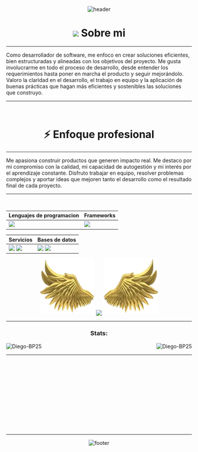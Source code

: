 <!-- HEADER -->
<div align="center" width="100">
  <img src="https://capsule-render.vercel.app/api?color=0:1408d0,50:0860d0,100:08c4d0&height=250&section=header&text=Diego%20Alejandro%20Berrio%20Perez&fontSize=30&type=waving&fontColor=fefefe&&animation=fadeIn"
  alt="header"/>
</div>

<h1 align="center">
  <img src="https://media.giphy.com/media/hvRJCLFzcasrR4ia7z/giphy.gif" width="30"> Sobre mi
	<a href="https://github.com/Bouaskaoun" target="_self">
	</a>
</h1>

<hr>

<p>
Como desarrollador de software, me enfoco en crear soluciones eficientes, bien estructuradas y alineadas con los objetivos del proyecto. Me gusta involucrarme en todo el proceso de desarrollo, desde entender los requerimientos hasta poner en marcha el producto y seguir mejorándolo. Valoro la claridad en el desarrollo, el trabajo en equipo y la aplicación de buenas prácticas que hagan más eficientes y sostenibles las soluciones que construyo.
</p>
<hr>
<br>
<h1 align="center">
⚡ Enfoque profesional
	</a>
</h1>

<hr>

<p>
Me apasiona construir productos que generen impacto real. Me destaco por mi compromiso con la calidad, mi capacidad de autogestión
y mi interés por el aprendizaje constante. Disfruto trabajar en equipo, resolver problemas complejos y aportar ideas que mejoren 
tanto el desarrollo como el resultado final de cada proyecto.
</p>
<hr>
<br>

<div align="Center">

| Lenguajes de programacion | Frameworks |
| ------------- | ------------- |
| <img src="https://skillicons.dev/icons?i=ts,js,java,cs,py,html,css,dart"/> | <img src="https://skillicons.dev/icons?i=react,angular,flutter,nodejs,express"/> 

</div>

<div align="Center">

| Servicios | Bases de datos |
| ------------- | ------------- |
| <img src="https://skillicons.dev/icons?i=vscode,github,discord,figma,notion,postman"/> <img src="https://upload.wikimedia.org/wikipedia/commons/c/cf/New_Power_BI_Logo.svg" height="40"/> | <img src="https://skillicons.dev/icons?i=mongodb,mysql"/> <img src="https://upload.wikimedia.org/wikipedia/commons/8/87/Sql_data_base_with_logo.png" height="40"/> |

</div>

<p align="center">
  <img height="150" width="150" src="https://github.com/GovindSingh9447/GovindSingh9447/blob/main/WEBP/left.webp">
  <img align="center" src="https://github-readme-streak-stats.herokuapp.com/?user=Diego-BP25&theme=dark&hide_border=true"/>
  <img height="150" width="150" src="https://github.com/GovindSingh9447/GovindSingh9447/blob/main/WEBP/right.webp">
</p>

<hr>
<div style="display: block;">
<p>
  <h3 align="center">Stats:</h3>
<p>
    <a align="left">
      <p><img align="left" 
  src="https://github-readme-stats.vercel.app/api/top-langs?username=Diego-BP25&show_icons=true&theme=dark&locale=en&hide=jupyter%20notebook,lex,&langs_count=8" alt="Diego-BP25" /></p></a>
    <a align="right"><p>&nbsp;<img align="right" src="https://github-readme-stats.vercel.app/api?username=Diego-BP25&show_icons=true&theme=dark&locale=en" alt="Diego-BP25" /></p></a>  
  </p>
</p>
</div>
<hr>
<br>
<br>
<br>
<br>
<br>
<br>
<br>
<br>
<br>
<br>
<br>

-----
<!-- FOOTER -->
<div align="center" width="100">
  <img src="https://capsule-render.vercel.app/api?color=0:1408d0,50:0860d0,100:08c4d0&height=100&section=footer&fontSize=30&type=waving&fontColor=fefefe"
  alt="footer" />
</div>
